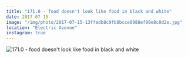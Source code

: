 ```yaml
---
title: "171.0 - food doesn't look like food in black and white"
date: 2017-07-15
image: "/img/photo/2017-07-15-13ffedb8c9fb8bcce0988ef99e8c0d2e.jpg"
location: "Electric Avenue"
instagram: true
---
```


![171.0 - food doesn't look like food in black and white](/img/photo/2017-07-15-13ffedb8c9fb8bcce0988ef99e8c0d2e.jpg)
